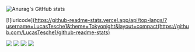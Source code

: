 ![Anurag's GitHub stats](https://github-readme-stats.vercel.app/api?username=LucasTesche1&theme=Tokyonight&show_icons=true) 

[![iuricode](https://github-readme-stats.vercel.app/api/top-langs/?username=LucasTesche1&theme=Tokyonight&layout=compact(https://github.com/LucasTesche1/github-readme-stats)

<img src="https://img.shields.io/badge/JavaScript-323330?style=for-the-badge&logo=javascript&logoColor=F7DF1E" /> <img src="https://img.shields.io/badge/CSS-239120?&style=for-the-badge&logo=css3&logoColor=white" /> <img src="https://img.shields.io/badge/HTML5-E34F26?style=for-the-badge&logo=html5&logoColor=white" /> <img src="https://img.shields.io/badge/Java-ED8B00?style=for-the-badge&logo=java&logoColor=white" />
